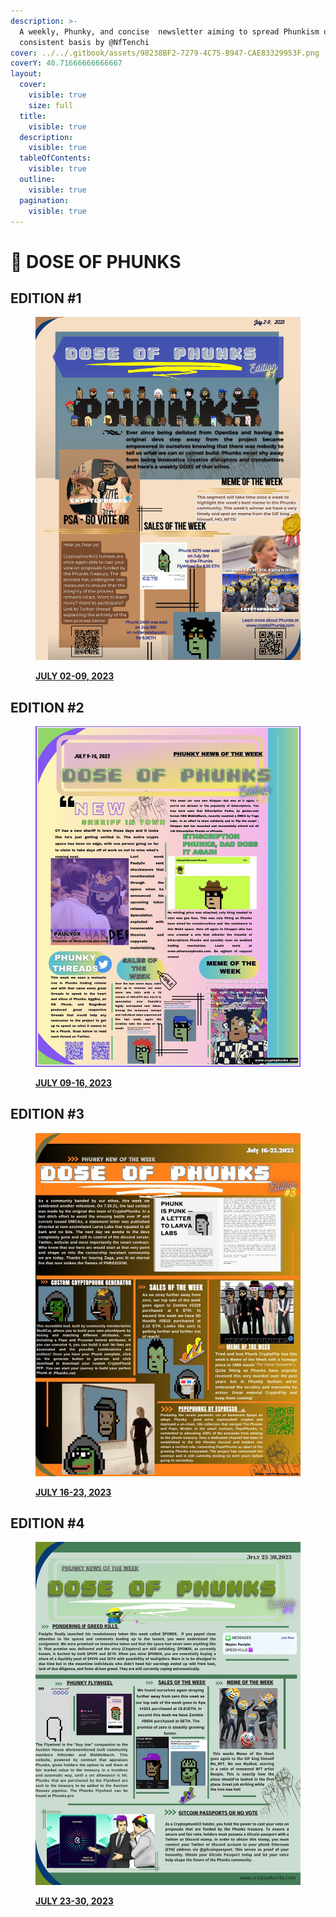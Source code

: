 ```yaml
---
description: >-
  A weekly, Phunky, and concise  newsletter aiming to spread Phunkism on a
  consistent basis by @NfTenchi
cover: ../../.gitbook/assets/98238BF2-7279-4C75-B947-CAE83329953F.png
coverY: 40.71666666666667
layout:
  cover:
    visible: true
    size: full
  title:
    visible: true
  description:
    visible: true
  tableOfContents:
    visible: true
  outline:
    visible: true
  pagination:
    visible: true
---
```


# 📰 DOSE OF PHUNKS

## EDITION #1

<figure><img src="../../.gitbook/assets/F0oyovkXsAMVmPx.jpeg" alt=""><figcaption><p><a href="https://twitter.com/NfTenchi/status/1678209496336805888?s=20"><strong>JULY 02-09, 2023</strong></a></p></figcaption></figure>

## EDITION #2

<figure><img src="../../.gitbook/assets/F1auwVcWcAEO1ni.jpeg" alt=""><figcaption><p><a href="https://twitter.com/NfTenchi/status/1681723668924121103?s=20"><strong>JULY 09-16, 2023</strong></a></p></figcaption></figure>

## EDITION #3

<figure><img src="../../.gitbook/assets/F1z1eGyWIAU9kI4.jpeg" alt=""><figcaption><p><a href="https://twitter.com/NfTenchi/status/1683483915984535554?s=20"><strong>JULY 16-23, 2023</strong></a></p></figcaption></figure>

## EDITION #4

<figure><img src="../../.gitbook/assets/F2cVv3qWAAE2iiP.jpeg" alt=""><figcaption><p><a href="https://twitter.com/NfTenchi/status/1686340561282711552?s=20"><strong>JULY 23-30, 2023</strong></a></p></figcaption></figure>
